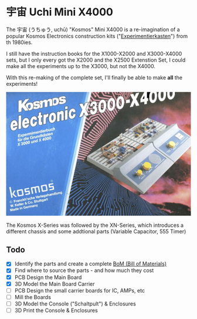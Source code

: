 # 宇宙 Uchi Mini X4000

The 宇宙 (うちゅう, uchū) "Kosmos" Mini X4000 is a re-imagination of a popular Kosmos Electronics construction kits ("[Experimentierkasten](https://de.wikipedia.org/wiki/Experimentierkasten)") from th 1980ies.

I still have the instruction books for the X1000-X2000 and X3000-X4000 sets, but I only every got the X2000 and the X2500 Extenstion Set, I could make all the experiments up to the X3000, but not the X4000.

With this re-making of the complete set, I'll finally be able to make **all** the experiments!

![](images/X4000.jpg)

The Kosmos X-Series was followed by the XN-Series, which introduces a different chassis and some addtional parts (Variable Capacitor, 555 Timer)

## Todo
- [X] Identify the parts and create a complete [BoM (Bill of Materials)](BoM.md)
- [X] Find where to source the parts - and how much they cost
- [X] PCB Design the Main Board
- [X] 3D Model the Main Board Carrier
- [ ] PCB Design the small carrier boards for IC, AMPs, etc
- [ ] Mill the Boards
- [ ] 3D Model the Console ("Schaltpult") & Enclosures
- [ ] 3D Print the Console & Enclosures
